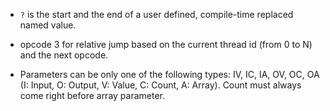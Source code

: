 * `?` is the start and the end of a user defined, compile-time replaced named value.

* opcode 3 for relative jump based on the current thread id (from 0 to N) and the next opcode.

* Parameters can be only one of the following types: IV, IC, IA, OV, OC, OA (I: Input, O: Output, V: Value, C: Count, A: Array). Count must always come right before array parameter.
